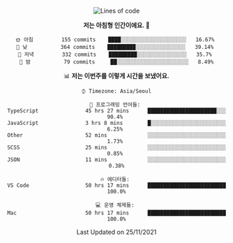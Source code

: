 <div align='center'>
 
<!--START_SECTION:waka-->
![Lines of code](https://img.shields.io/badge/%EC%A0%80%EB%8A%94%20%EC%97%AC%ED%83%9C%EA%B9%8C%EC%A7%80%20-63292%20%EC%A4%84%EC%9D%98%20%EC%BD%94%EB%93%9C%EB%A5%BC%20%EC%9E%91%EC%84%B1%ED%96%88%EC%96%B4%EC%9A%94.-blue)

**저는 아침형 인간이에요. 🐤** 

```text
🌞 아침         155 commits    ████░░░░░░░░░░░░░░░░░░░░░   16.67% 
🌆 낮　         364 commits    █████████░░░░░░░░░░░░░░░░   39.14% 
🌃 저녁         332 commits    █████████░░░░░░░░░░░░░░░░   35.7% 
🌙 밤　         79 commits     ██░░░░░░░░░░░░░░░░░░░░░░░   8.49%

```


📊 **저는 이번주를 이렇게 시간을 보냈어요.** 

```text
⌚︎ Timezone: Asia/Seoul

💬 프로그래밍 언어들: 
TypeScript               45 hrs 27 mins      ██████████████████████░░░   90.4% 
JavaScript               3 hrs 8 mins        █░░░░░░░░░░░░░░░░░░░░░░░░   6.25% 
Other                    52 mins             ░░░░░░░░░░░░░░░░░░░░░░░░░   1.73% 
SCSS                     25 mins             ░░░░░░░░░░░░░░░░░░░░░░░░░   0.85% 
JSON                     11 mins             ░░░░░░░░░░░░░░░░░░░░░░░░░   0.38%

🔥 에디터들: 
VS Code                  50 hrs 17 mins      █████████████████████████   100.0%

💻 운영 체제들: 
Mac                      50 hrs 17 mins      █████████████████████████   100.0%

```


 Last Updated on 25/11/2021
<!--END_SECTION:waka-->
 </div>
<!---
Emewjin/Emewjin is a ✨ special ✨ repository because its `README.md` (this file) appears on your GitHub profile.
You can click the Preview link to take a look at your changes.
--->
